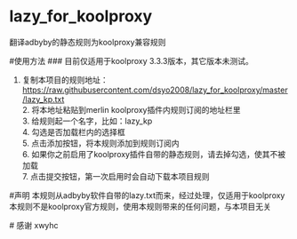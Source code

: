 # lazy_for_koolproxy
翻译adbyby的静态规则为koolproxy兼容规则

#使用方法
### 目前仅适用于koolproxy 3.3.3版本，其它版本未测试。

1. 复制本项目的规则地址：https://raw.githubusercontent.com/dsyo2008/lazy_for_koolproxy/master/lazy_kp.txt</br>
2. 将本地址粘贴到merlin koolproxy插件内规则订阅的地址栏里</br>
3. 给规则起一个名字，比如：lazy_kp</br>
4. 勾选是否加载栏内的选择框</br>
5. 点击添加按钮，将本规则添加到规则订阅内</br>
6. 如果你之前启用了koolproxy插件自带的静态规则，请去掉勾选，使其不被加载</br>
7. 点击提交按钮，第一次启用时会自动下载本项目规则</br>

#声明
本规则从adbyby软件自带的lazy.txt而来，经过处理，仅适用于koolproxy</br>
本规则不是koolproxy官方规则，使用本规则带来的任何问题，与本项目无关</br>

# 感谢
xwyhc
